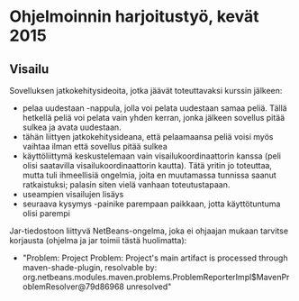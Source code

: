 # Ohjelmoinnin harjoitustyö, kevät 2015

## Visailu

Sovelluksen jatkokehitysideoita, jotka jäävät toteuttavaksi kurssin jälkeen:
- pelaa uudestaan -nappula, jolla voi pelata uudestaan samaa peliä. Tällä hetkellä peliä voi pelata vain yhden kerran, jonka jälkeen sovellus pitää sulkea ja avata uudestaan.
- tähän liittyen jatkokehitysideana, että pelaamaansa peliä voisi myös vaihtaa ilman että sovellus pitää sulkea
- käyttöliittymä keskustelemaan vain visailukoordinaattorin kanssa (peli olisi saatavilla visailukoordinaattorin kautta). Tätä yritin jo toteuttaa, mutta tuli ihmeellisiä ongelmia, joita en muutamassa tunnissa saanut ratkaistuksi; palasin siten vielä vanhaan toteutustapaan.
- useampien visailujen lisäys
- seuraava kysymys -painike parempaan paikkaan, jotta käyttötuntuma olisi parempi

Jar-tiedostoon liittyvä NetBeans-ongelma, joka ei ohjaajan mukaan tarvitse korjausta (ohjelma ja jar toimii tästä huolimatta):
- "Problem: Project Problem: Project's main artifact is processed through maven-shade-plugin, resolvable by: org.netbeans.modules.maven.problems.ProblemReporterImpl$MavenProblemResolver@79d86968 unresolved"
